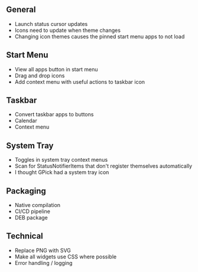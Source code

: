 General
------------
* Launch status cursor updates
* Icons need to update when theme changes
* Changing icon themes causes the pinned start menu apps to not load

Start Menu
------------
* View all apps button in start menu
* Drag and drop icons
* Add context menu with useful actions to taskbar icon

Taskbar
------------
* Convert taskbar apps to buttons
* Calendar
* Context menu

System Tray
------------
* Toggles in system tray context menus
* Scan for StatusNotifierItems that don't register themselves automatically
* I thought GPick had a system tray icon

Packaging
-----------
* Native compilation
* CI/CD pipeline
* DEB package

Technical
------------
* Replace PNG with SVG
* Make all widgets use CSS where possible
* Error handling / logging
